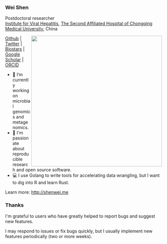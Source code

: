 ### Wei Shen

Postdoctoral researcher<br/>
[Institute for Viral Hepatitis](http://infect-hepatol-cqmu.sahcqmu.com/), [The Second Affiliated Hospital of Chongqing Medical University](http://www.sahcqmu.com/), China

<img src="https://github-readme-stats.vercel.app/api?username=shenwei356&show_icons=true&bg_color=fff&title_color=00557f&text_color=81736d&hide_border=true&icon_color=216e39)" align="right" width=420 />

[Github](https://github.com/shenwei356) | [Twitter](https://twitter.com/shenwei356) | [Biostars](https://www.biostars.org/u/4664/) | [Google Scholar](https://scholar.google.com/citations?hl=en&user=wHF3Lm8AAAAJ) | [ORCID](http://orcid.org/0000-0002-8099-8258)

- :microscope: I’m currently working on microbial genomics and metagenomics.
- :telescope: I'm passionate about reproducible research and open source software.
- :computer: I use Golang to write tools for accelerating data wrangling, but I want to dig into R and learn Rust.

Learn more: http://shenwei.me
 

### Thanks

I'm grateful to users who have greatly helped to report bugs and suggest new features.

I may respond to issues or fix bugs quickly, but I usually implement new features periodically (two or more weeks).
